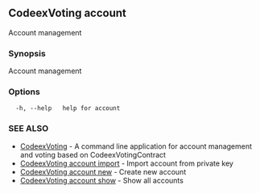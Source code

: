 ## CodeexVoting account

Account management

### Synopsis

Account management

### Options

```
  -h, --help   help for account
```

### SEE ALSO

* [CodeexVoting](CodeexVoting.md)	 - A command line application for account management and voting based on CodeexVotingContract
* [CodeexVoting account import](CodeexVoting_account_import.md)	 - Import account from private key
* [CodeexVoting account new](CodeexVoting_account_new.md)	 - Create new account
* [CodeexVoting account show](CodeexVoting_account_show.md)	 - Show all accounts


